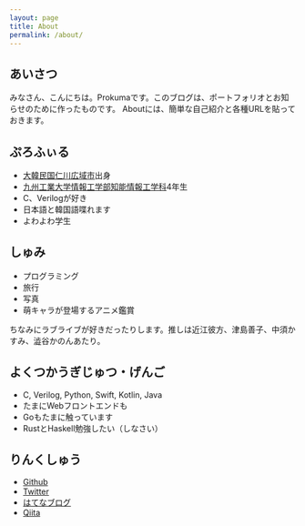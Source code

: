 ```yaml
---
layout: page
title: About
permalink: /about/
---
```


## あいさつ
みなさん、こんにちは。Prokumaです。このブログは、ポートフォリオとお知らせのために作ったものです。
Aboutには、簡単な自己紹介と各種URLを貼っておきます。

## ぷろふぃる
- [大韓民国仁川広域市](https://ja.wikipedia.org/wiki/%E4%BB%81%E5%B7%9D%E5%BA%83%E5%9F%9F%E5%B8%82)出身
- [九州工業大学情報工学部知能情報工学科](https://ai.iizuka.kyutech.ac.jp/)4年生
- C、Verilogが好き
- 日本語と韓国語喋れます
- よわよわ学生

## しゅみ
- プログラミング
- 旅行
- 写真
- 萌キャラが登場するアニメ鑑賞

ちなみにラブライブが好きだったりします。推しは近江彼方、津島善子、中須かすみ、澁谷かのんあたり。

## よくつかうぎじゅつ・げんご
- C, Verilog, Python, Swift, Kotlin, Java
- たまにWebフロントエンドも
- Goもたまに触っています
- RustとHaskell勉強したい（しなさい）

## りんくしゅう
- [Github](https://github.com/Prokuma)
- [Twitter](https://twitter.com/ProkumaH)
- [はてなブログ](https://prokuma.hateblo.jp/)
- [Qiita](https://qiita.com/Prokuma)
